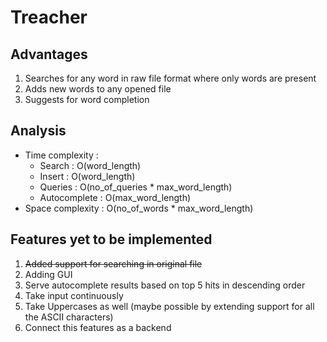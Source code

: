 # Treacher
## Advantages
1. Searches for any word in raw file format where only words are present
2. Adds new words to any opened file
3. Suggests for word completion
## Analysis
- Time complexity : 
  - Search : O(word_length)
  - Insert : O(word_length)
  - Queries : O(no_of_queries * max_word_length)
  - Autocomplete : O(max_word_length)
- Space complexity : O(no_of_words * max_word_length)
## Features yet to be implemented
1. ~~Added support for searching in original file~~
2. Adding GUI
3. Serve autocomplete results based on top 5 hits in descending order
4. Take input continuously 
5. Take Uppercases as well (maybe possible by extending support for all the ASCII characters)
6. Connect this features as a backend
